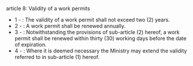 article 8: Validity of a work permits

<ul>
			<li>1 - : The validity of a work permit shall not exceed two (2) years.<ul>
			</ul></li>			<li>2 - : A work permit shall be renewed annually.<ul>
			</ul></li>			<li>3 - : Notwithstanding the provisions of sub-article (2) hereof, a work permit shall be renewed within thirty (30) working days before the date of expiration.<ul>
			</ul></li>			<li>4 - : Where it is deemed necessary the Ministry may extend the validity referred to in sub-article (1) hereof.<ul>
			</ul></li></ul>
